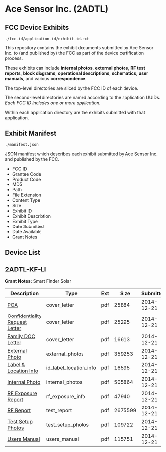 # Ace Sensor Inc. (2ADTL)
## FCC Device Exhibits

```
./fcc-id/application-id/exhibit-id.ext
```

This repository contains the exhibit documents submitted by Ace Sensor Inc. to (and published by) the FCC as part of the device certification process.

These exhibits can include **internal photos**, **external photos**, **RF test reports**, **block diagrams**, **operational descriptions**, **schematics**, **user manuals**, and various **correspondence**.

The top-level directories are sliced by the FCC ID of each device.

The second-level directories are named according to the application UUIDs. *Each FCC ID includes one or more application.*

Within each application directory are the exhibits submitted with that application. 

## Exhibit Manifest

```
./manifest.json
```

JSON manifest which describes each exhibit submitted by Ace Sensor Inc. and published by the FCC.

- FCC ID
- Grantee Code
- Product Code
- MD5
- Path
- File Extension
- Content Type
- Size
- Exhibit ID
- Exhibit Description
- Exhibit Type
- Date Submitted
- Date Available
- Grant Notes

## Device List
## 2ADTL-KF-LI
**Grant Notes:** Smart Finder Solar

| Description | Type | Ext | Size | Submitted | Available |
| ----------- | ---- | --- | ---- | --------- | --------- |
| [POA](2ADTL-KF-LI/a9318f5d99bb3a959f36583bb87d3083/2480400.pdf) | cover_letter | pdf | 25884 | 2014-12-21 | 2014-12-21 |
| [Confidentiality Request Letter](2ADTL-KF-LI/a9318f5d99bb3a959f36583bb87d3083/2480401.pdf) | cover_letter | pdf | 25295 | 2014-12-21 | 2014-12-21 |
| [Family DOC Letter](2ADTL-KF-LI/a9318f5d99bb3a959f36583bb87d3083/2480402.pdf) | cover_letter | pdf | 16613 | 2014-12-21 | 2014-12-21 |
| [External Photo](2ADTL-KF-LI/a9318f5d99bb3a959f36583bb87d3083/2480409.pdf) | external_photos | pdf | 359253 | 2014-12-21 | 2014-12-21 |
| [Label & Location Info](2ADTL-KF-LI/a9318f5d99bb3a959f36583bb87d3083/2480411.pdf) | id_label_location_info | pdf | 16595 | 2014-12-21 | 2014-12-21 |
| [Internal Photo](2ADTL-KF-LI/a9318f5d99bb3a959f36583bb87d3083/2480410.pdf) | internal_photos | pdf | 505864 | 2014-12-21 | 2014-12-21 |
| [RF Exposure Report](2ADTL-KF-LI/a9318f5d99bb3a959f36583bb87d3083/2480407.pdf) | rf_exposure_info | pdf | 47940 | 2014-12-21 | 2014-12-21 |
| [RF Report](2ADTL-KF-LI/a9318f5d99bb3a959f36583bb87d3083/2480406.pdf) | test_report | pdf | 2675599 | 2014-12-21 | 2014-12-21 |
| [Test Setup Photos](2ADTL-KF-LI/a9318f5d99bb3a959f36583bb87d3083/2480413.pdf) | test_setup_photos | pdf | 109722 | 2014-12-21 | 2014-12-21 |
| [Users Manual](2ADTL-KF-LI/a9318f5d99bb3a959f36583bb87d3083/2480412.pdf) | users_manual | pdf | 115751 | 2014-12-21 | 2014-12-21 |
